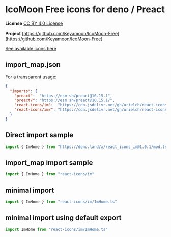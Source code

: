 # IcoMoon Free icons for deno / Preact

**License** [CC BY 4.0 License](https://github.com/Keyamoon/IcoMoon-Free/blob/master/License.txt)

**Project** [https://github.com/Keyamoon/IcoMoon-Free](https://github.com/Keyamoon/IcoMoon-Free)

[See available icons here](https://react-icons.github.io/react-icons/icons?name=im)

## import_map.json

For a transparent usage:

```json
{
  "imports": {
    "preact":  "https://esm.sh/preact@10.15.1",
    "preact/": "https://esm.sh/preact@10.15.1/",
    "react-icons/im":  "https://cdn.jsdelivr.net/gh/urielch/react-icons-im@1.0.1/mod.ts",
    "react-icons/im/": "https://cdn.jsdelivr.net/gh/urielch/react-icons-im/ico/",
  }
}
```

## Direct import sample

```ts
import { ImHome } from "https://deno.land/x/react_icons_im@1.0.1/mod.ts"
```

## import_map import sample

```ts
import { ImHome } from "react-icons/im"
```

## minimal import

```ts
import { ImHome } from "react-icons/im/ImHome.ts"
```

## minimal import using default export

```ts
import ImHome from "react-icons/im/ImHome.ts"
```

